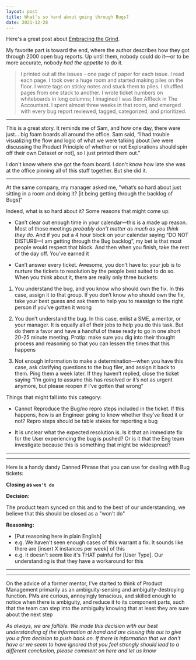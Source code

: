 ```yaml
---
layout: post
title: What's so hard about going through Bugs?
date: 2021-12-28
---
```


Here's a great post about [Embracing the Grind](https://jacobian.org/2021/apr/7/embrace-the-grind/). 

My favorite part is toward the end, where the author describes how they got through 2000 open bug reports. Up until them, nobody could do it—or to be more accurate, nobody *had the appetite* to do it.

> I printed out all the issues - one page of paper for each issue. I read each page. I took over a huge room and started making piles on the floor. I wrote tags on sticky notes and stuck them to piles. I shuffled pages from one stack to another. I wrote ticket numbers on whiteboards in long columns; I imagined I was Ben Affleck in The Accountant. I spent almost three weeks in that room, and emerged with every bug report reviewed, tagged, categorized, and prioritized.


----


This is a great story. It reminds me of Sam, and how one day, there were just... big foam boards all around the office. Sam said, “I had trouble visualizing the flow and logic of what we were talking about \[we were discussing the Product Principle of whether or not Explorations should spin off their own Dataset or not], so I just printed them out.”

I don't know where she got the foam board. I don't know how late she was at the office pinning all of this stuff together. But she did it.


----


At the same company, my manager asked me, "what’s so hard about just sitting in a room and doing it? \[it being getting through the backlog of Bugs]"

Indeed, what is so hard about it? Some reasons that might come up:

- Can’t clear out enough time in your calendar—this is a made up reason. Most of those meetings *probably don’t matter as much as you think they do*. And if you put a 4 hour block on your calendar saying “DO NOT DISTURB—I am getting through the Bug backlog”, my bet is that most people would respect that block. And then when you finish, take the rest of the day off. You’ve earned it

- Can’t answer every ticket. Awesome, you don’t have to: your job is to nurture the tickets to resolution by the people best suited to do so. When you think about it, there are really only three buckets:

1. You understand the bug, and you know who should own the fix. In this case, assign it to that group. If you don’t know who should own the fix, take your best guess and ask them to help you to reassign to the right person if you’ve gotten it wrong

2. You don’t understand the bug. In this case, enlist a SME, a mentor, or your manager. It is equally all of their jobs to help you do this task. But do them a favor and have a handful of these ready to go in one short 20-25 minute meeting. Protip: make sure you dig into their thought process and reasoning so that you can lessen the times that this happens

3. Not enough information to make a determination—when you have this case, ask  clarifying questions to the bug filer, and assign it back to them. Ping them a week later. If they haven’t replied, close the ticket saying “I’m going to assume this has resolved or it’s not as urgent anymore, but please reopen if I’ve gotten that wrong”

Things that might fall into this category:

* Cannot Reproduce the Bug/no repro steps included in the ticket. If this happens, how is an Engineer going to know whether they’ve fixed it or not? Repro steps should be table stakes for reporting a bug

* It is unclear what the expected resolution is. Is it that an immediate fix for the User experiencing the bug is pushed? Or is it that the Eng team investigate because this is something that might be widespread?


-----
-----

Here is a handy dandy Canned Phrase that you can use for dealing with Bug tickets:

__Closing as `won't do`__

**Decision:**

The product team synced on this and to the best of our understanding, we believe that this should be closed as a "won't do"

**Reasoning:**

- \[Put reasoning here in plain English]
- e.g. We haven't seen enough cases of this warrant a fix. It sounds like there are \[insert X instances per week] of this
- e.g. It doesn't seem like it's THAT painful for \[User Type]. Our understanding is that they have a workaround for this


-----
-----


On the advice of a former mentor, I've started to think of Product Management primarily as an ambiguity-sensing and ambiguity-destroying function. PMs are curious, annoyingly tenacious, and skilled enough to notice when there is ambiguity, and reduce it to its component parts, such that the team can step into the ambiguity knowing that at least they are sure about the next step

*As always, we are fallible. We made this decision with our best understanding of the information at hand and are closing this out to give you a firm decision to push back on. If there is information that we don't have or we seem to have ignored that you feel strongly should lead to a different conclusion, please comment on here and let us know*